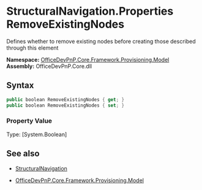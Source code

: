 # StructuralNavigation.Properties RemoveExistingNodes
Defines whether to remove existing nodes before creating those described through this element  

**Namespace:** [OfficeDevPnP.Core.Framework.Provisioning.Model](OfficeDevPnP.Core.Framework.Provisioning.Model.md)  
**Assembly:** OfficeDevPnP.Core.dll  
## Syntax
```C#
public boolean RemoveExistingNodes { get; }
public boolean RemoveExistingNodes { set; }
```

### Property Value
Type: [System.Boolean] 

## See also
- [StructuralNavigation](StructuralNavigation.md) 

- [OfficeDevPnP.Core.Framework.Provisioning.Model](OfficeDevPnP.Core.Framework.Provisioning.Model.md)
